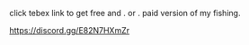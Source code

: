 click tebex link to get free and . or . paid version of my fishing.


https://discord.gg/E82N7HXmZr 
